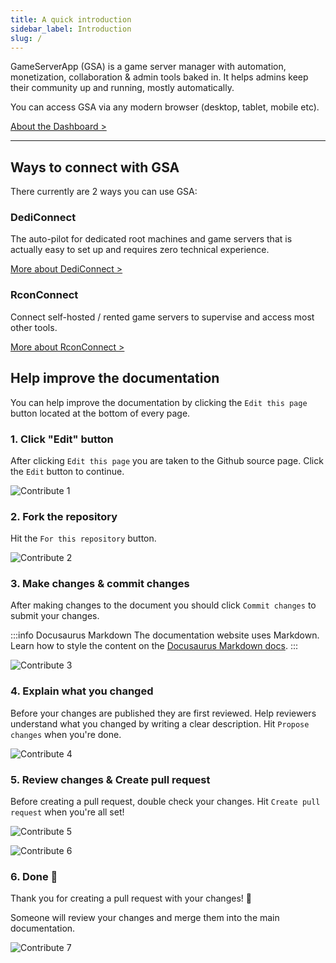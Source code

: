 ```yaml
---
title: A quick introduction
sidebar_label: Introduction
slug: /
---
```



GameServerApp (GSA) is a game server manager with automation, monetization, collaboration & admin tools baked in.
It helps admins keep their community up and running, mostly automatically.

You can access GSA via any modern browser (desktop, tablet, mobile etc).

[About the Dashboard >](/dashboard)

---

## Ways to connect with GSA

There currently are 2 ways you can use GSA:

### DediConnect
The auto-pilot for dedicated root machines and game servers that is actually easy to set up and requires zero technical experience.

[More about DediConnect >](/getting_started/dediconnect/getting_started)


### RconConnect
Connect self-hosted / rented game servers to supervise and access most other tools.

[More about RconConnect >](/getting_started/rconconnect/getting_started)


## Help improve the documentation

You can help improve the documentation by clicking the `Edit this page` button located at the bottom of every page. 

### 1. Click "Edit" button
After clicking `Edit this page` you are taken to the Github source page. Click the `Edit` button to continue.

![Contribute 1](/img/getting_started/contribute/contribute_1.jpg)


### 2. Fork the repository
Hit the `For this repository` button.

![Contribute 2](/img/getting_started/contribute/contribute_2.jpg)

### 3. Make changes & commit changes
After making changes to the document you should click `Commit changes` to submit your changes.

:::info Docusaurus Markdown
The documentation website uses Markdown.
Learn how to style the content on the [Docusaurus Markdown docs](https://docusaurus.io/docs/markdown-features).
:::

![Contribute 3](/img/getting_started/contribute/contribute_3.jpg)

### 4. Explain what you changed
Before your changes are published they are first reviewed. Help reviewers understand what you changed by writing a clear description. Hit `Propose changes` when you're done.

![Contribute 4](/img/getting_started/contribute/contribute_4.jpg)

### 5. Review changes & Create pull request
Before creating a pull request, double check your changes.
Hit `Create pull request` when you're all set!

![Contribute 5](/img/getting_started/contribute/contribute_5.jpg)

![Contribute 6](/img/getting_started/contribute/contribute_6.jpg)

### 6. Done 🎉
Thank you for creating a pull request with your changes! 💙

Someone will review your changes and merge them into the main documentation.

![Contribute 7](/img/getting_started/contribute/contribute_7.jpg)
